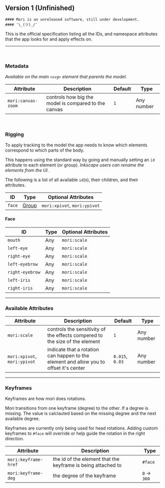 ## Version 1 (Unfinished)

```
#### Mori is an unreleased software, still under development.
#### ¯\_(ツ)_/¯
```

This is the official specification listing all the IDs, and namespace attributes that the app looks for and apply effects on.

---

<br />

### Metadata

_Available on the main `<svg>` element that parents the model._

Attribute | Description | Default | Type
--- | --- | --- | ---
`mori:canvas-zoom` | controls how big the model is compared to the canvas | `1` | Any number

<br />

### Rigging

To apply tracking to the model the app needs to know which elements correspond to which parts of the body.

This happens using the standard way by going and manually setting an `id` attribute to each element (or group). _Inkscape users can rename the elements from the UI_.


The following is a list of all available `id`(s), their children, and their attributes.

ID | Type | Optional Attributes
--- | --- | ---
`face` | [Group](#face) | `mori:xpivot`, `mori:ypivot`

#### Face

ID | Type | Optional Attributes
--- | --- | ---
`mouth` | Any | `mori:scale`
`left-eye` | Any | `mori:scale`
`right-eye` | Any | `mori:scale`
`left-eyebrow` | Any |`mori:scale`
`right-eyebrow` | Any | `mori:scale`
`left-iris` | Any | `mori:scale`
`right-iris` | Any | `mori:scale`

---

### Available Attributes

Attribute | Description | Default | Type
--- | --- | --- | ---
`mori:scale` | controls the sensitivity of the effects compered to the size of the element | `1` | Any number
`mori:xpivot`, `mori:ypivot` | indicate that a rotation can happen to the element and allow you to offset it's center | `0.015`, `0.03` | Any number

---

### Keyframes

Keyframes are how mori does rotations.

Mori transitions from one keyframe (degree) to the other. If a degree is missing. The value is calclauted based on the missing degree and the next available degree.

Keyframes are currently only being used for head rotations. Adding custom keyframes to `#face` will override or help guide the rotation in the right direction.

Attribute | Description | Type
--- | --- | ---
`mori:keyframe-href` | the id of the element that the keyframe is being attached to | `#face`
`mori:keyframe-deg` | the degree of the keyframe | `0` -> `360`


